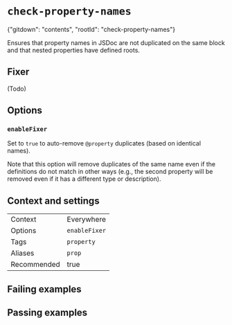 # `check-property-names`

{"gitdown": "contents", "rootId": "check-property-names"}

Ensures that property names in JSDoc are not duplicated on the same block
and that nested properties have defined roots.

## Fixer

(Todo)

## Options

### `enableFixer`

Set to `true` to auto-remove `@property` duplicates (based on
identical names).

Note that this option will remove duplicates of the same name even if
the definitions do not match in other ways (e.g., the second property will
be removed even if it has a different type or description).

## Context and settings

|||
|---|---|
|Context|Everywhere|
|Options|`enableFixer`|
|Tags|`property`|
|Aliases|`prop`|
|Recommended|true|

## Failing examples

<!-- assertions-failing checkPropertyNames -->

## Passing examples

<!-- assertions-passing checkPropertyNames -->
